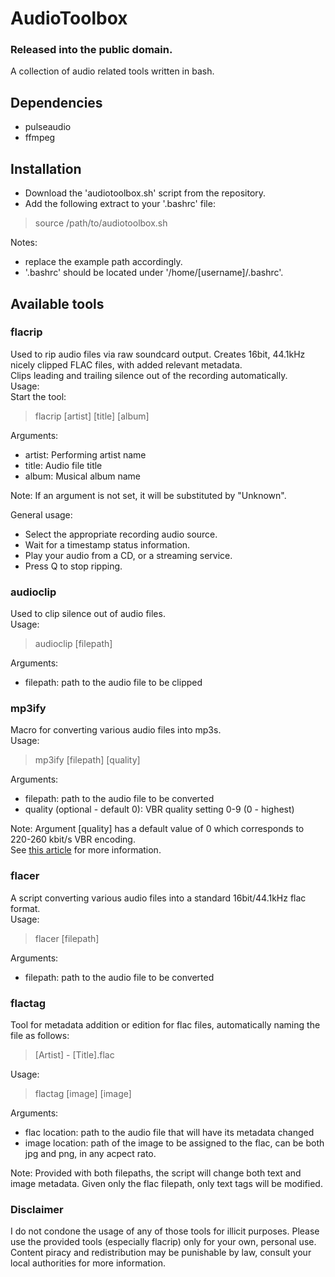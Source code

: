 # AudioToolbox
### Released into the public domain.
A collection of audio related tools written in bash.

## Dependencies
- pulseaudio
- ffmpeg

## Installation
- Download the 'audiotoolbox.sh' script from the repository.
- Add the following extract to your '.bashrc' file:

> source /path/to/audiotoolbox.sh

Notes: 
- replace the example path accordingly.
- '.bashrc' should be located under '/home/[username]/.bashrc'.

## Available tools
### flacrip
Used to rip audio files via raw soundcard output. Creates 16bit, 44.1kHz nicely clipped FLAC files,
with added relevant metadata.<br>
Clips leading and trailing silence out of the recording automatically.<br>
Usage:<br>
Start the tool:
> flacrip [artist] [title] [album]

Arguments:
- artist: Performing artist name
- title: Audio file title
- album: Musical album name

Note: If an argument is not set, it will be substituted by "Unknown".

General usage:<br>
- Select the appropriate recording audio source.
- Wait for a timestamp status information.
- Play your audio from a CD, or a streaming service.
- Press Q to stop ripping.

### audioclip
Used to clip silence out of audio files.<br>
Usage:
> audioclip [filepath]

Arguments:
- filepath: path to the audio file to be clipped

### mp3ify
Macro for converting various audio files into mp3s.<br>
Usage:
> mp3ify [filepath] [quality]

Arguments:
- filepath: path to the audio file to be converted
- quality (optional - default 0): VBR quality setting 0-9 (0 - highest)

Note: Argument [quality] has a default value of 0 which corresponds to
220-260 kbit/s VBR encoding.<br> 
See [this article](https://wiki.hydrogenaudio.org/index.php?title=LAME#Recommended_encoder_settings) for more information.

### flacer
A script converting various audio files into a standard 16bit/44.1kHz flac format.<br>
Usage:
> flacer [filepath]

Arguments:
- filepath: path to the audio file to be converted 

### flactag
Tool for metadata addition or edition for flac files, automatically naming the file as follows:  
>[Artist] - [Title].flac

Usage:
> flactag [image] [image]

Arguments:
- flac location: path to the audio file that will have its metadata changed
- image location: path of the image to be assigned to the flac, can be both jpg and png, in any acpect rato.
  
Note: Provided with both filepaths, the script will change both text and image metadata.
Given only the flac filepath, only text tags will be modified.

### Disclaimer
I do not condone the usage of any of those tools for illicit purposes. Please use the provided tools (especially flacrip) only for your own, personal use.
Content piracy and redistribution may be punishable by law, consult your local authorities for more information.

